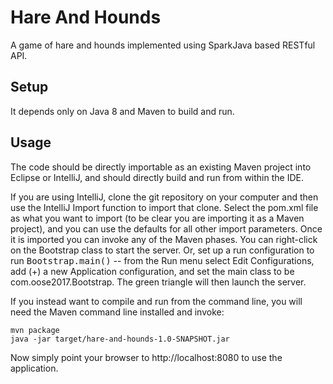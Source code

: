 Hare And Hounds
================

A game of hare and hounds implemented using SparkJava based RESTful API.

Setup
-----

It depends only on Java 8 and Maven to build and run.


Usage
-----

The code should be directly importable as an existing Maven project into Eclipse or IntelliJ, and should directly build and run from within the IDE.

If you are using IntelliJ, clone the git repository on your computer and then use the IntelliJ Import function to import that clone.  Select the pom.xml file as what you want to import (to be clear you are importing it as a Maven project), and you can use the defaults for all other import parameters.  Once it is imported you can invoke any of the Maven phases.  You can right-click on the Bootstrap class to start the server.  Or, set up a run configuration to run <tt>Bootstrap.main()</tt>  -- from the Run menu select Edit Configurations, add (+) a new Application configuration, and set the main class to be com.oose2017.Bootstrap.  The green triangle will then launch the server.

If you instead want to compile and run from the command line, you will need the Maven command line installed and invoke:

```console
mvn package
java -jar target/hare-and-hounds-1.0-SNAPSHOT.jar
```

Now simply point your browser to http://localhost:8080 to use the application.